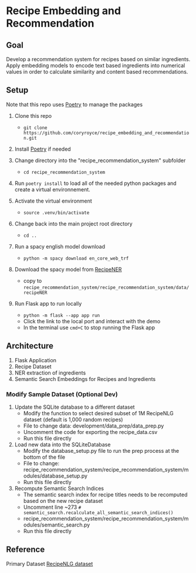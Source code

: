 # Recipe Embedding and Recommendation

## Goal

Develop a recommendation system for recipes based on similar ingredients. Apply embedding models to encode text  based ingredients into numerical values in order to calculate similarity and content based recommendations.

## Setup

Note that this repo uses [Poetry](https://python-poetry.org/docs/) to manage the packages
1. Clone this repo
    * `git clone https://github.com/coryroyce/recipe_embedding_and_recommendation.git`
1. Install [Poetry](https://python-poetry.org/docs/) if needed
1. Change directory into the "recipe_recommendation_system" subfolder
    * `cd recipe_recommendation_system`
1. Run `poetry install` to load all of the needed python packages and create a virtual environnement.
1. Activate the virtual environment
    * `source .venv/bin/activate`
1. Change back into the main project root directory
    * `cd ..`
1. Run a spacy english model download
    * `python -m spacy download en_core_web_trf`
1. Download the spacy model from [RecipeNER](https://drive.google.com/drive/folders/165zD-ZsILxCzls1OHSISW9xKAW4mwSAv?usp=share_link)
    * copy to `recipe_recommendation_system/recipe_recommendation_system/data/recipeNER`

1. Run Flask app to run locally
    * `python -m flask --app app run`
    * Click the link to the local port and interact with the demo
    * In the terminal use `cmd+C` to stop running the Flask app

## Architecture

1. Flask Application
1. Recipe Dataset
1. NER extraction of ingredients
1. Semantic Search Embeddings for Recipes and Ingredients


### Modify Sample Dataset (Optional Dev)

1. Update the SQLite database to a different dataset
    * Modify the function to select desired subset of 1M RecipeNLG dataset (default is 1,000 random recipes)
    * File to change data: development/data_prep/data_prep.py
    * Uncomment the code for exporting the recipe_data.csv
    * Run this file directly
1. Load new data into the SQLiteDatabase
    * Modify the database_setup.py file to run the prep process at the bottom of the file
    * File to change: recipe_recommendation_system/recipe_recommendation_system/modules/database_setup.py
    * Run this file directly
1. Recompute Semantic Search Indices
    * The semantic search index for recipe titles needs to be recomputed based on the new recipe dataset
    * Uncomment line ~273 `# semantic_search.recalculate_all_semantic_search_indices()`
    * recipe_recommendation_system/recipe_recommendation_system/modules/semantic_search.py
    * Run this file directly

## Reference

Primary Dataset [RecipeNLG dataset](https://recipenlg.cs.put.poznan.pl/dataset)
